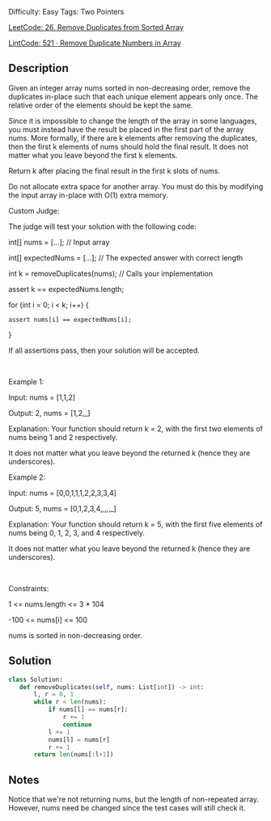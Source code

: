 Difficulty: Easy
Tags: Two Pointers

[LeetCode: 26. Remove Duplicates from Sorted Array](https://leetcode.com/problems/remove-duplicates-from-sorted-array/)

[LintCode: 521 · Remove Duplicate Numbers in Array](https://lintcode.com/problem/521 )

## Description 

Given an integer array nums sorted in non-decreasing order, remove the duplicates in-place such that each unique element appears only once. The relative order of the elements should be kept the same.

Since it is impossible to change the length of the array in some languages, you must instead have the result be placed in the first part of the array nums. More formally, if there are k elements after removing the duplicates, then the first k elements of nums should hold the final result. It does not matter what you leave beyond the first k elements.

Return k after placing the final result in the first k slots of nums.

Do not allocate extra space for another array. You must do this by modifying the input array in-place with O(1) extra memory.

Custom Judge:

The judge will test your solution with the following code:



int[] nums = [...]; // Input array

int[] expectedNums = [...]; // The expected answer with correct length



int k = removeDuplicates(nums); // Calls your implementation



assert k == expectedNums.length;

for (int i = 0; i < k; i++) {

    assert nums[i] == expectedNums[i];

}



If all assertions pass, then your solution will be accepted.

 

Example 1:



Input: nums = [1,1,2]

Output: 2, nums = [1,2,_]

Explanation: Your function should return k = 2, with the first two elements of nums being 1 and 2 respectively.

It does not matter what you leave beyond the returned k (hence they are underscores).



Example 2:



Input: nums = [0,0,1,1,1,2,2,3,3,4]

Output: 5, nums = [0,1,2,3,4,_,_,_,_,_]

Explanation: Your function should return k = 5, with the first five elements of nums being 0, 1, 2, 3, and 4 respectively.

It does not matter what you leave beyond the returned k (hence they are underscores).



 

Constraints:



1 <= nums.length <= 3 * 104

-100 <= nums[i] <= 100

nums is sorted in non-decreasing order.



## Solution 
 ```python 
class Solution:
    def removeDuplicates(self, nums: List[int]) -> int:
        l, r = 0, 1
        while r < len(nums):
            if nums[l] == nums[r]:
                r += 1
                continue
            l += 1
            nums[l] = nums[r]
            r += 1
        return len(nums[:l+1])
 ``` 
## Notes
Notice that we're not returning nums, but the length of non-repeated array. However,
nums need be changed since the test cases will still check it.